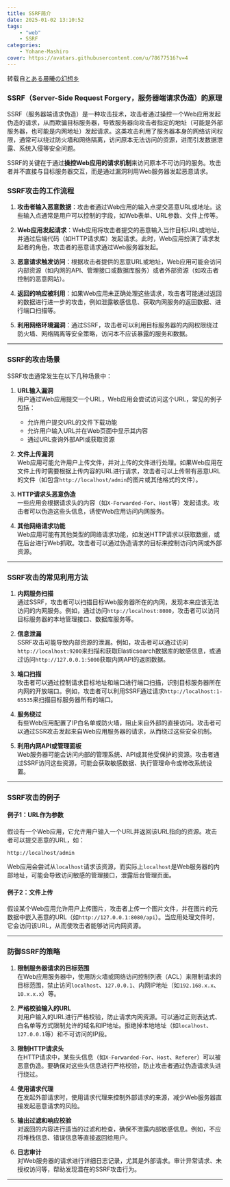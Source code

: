 ```yaml
---
title: SSRF简介
date: 2025-01-02 13:10:52
tags:
    - "web"
    - SSRF
categories:
    - Yohane-Mashiro
cover: https://avatars.githubusercontent.com/u/78677516?v=4
---
```


转载自[とある晨曦の幻想乡](https://blog.starlit.icu/2025/01/02/web/ssrf/%E7%AE%80%E4%BB%8B/)

### SSRF（Server-Side Request Forgery，服务器端请求伪造）的原理

SSRF（服务器端请求伪造）是一种攻击技术，攻击者通过操控一个Web应用发起伪造的请求，从而欺骗目标服务器，导致服务器向攻击者指定的地址（可能是外部服务器，也可能是内网地址）发起请求。这类攻击利用了服务器本身的网络访问权限，通常可以绕过防火墙和网络隔离，访问原本无法访问的资源，进而引发数据泄露、系统入侵等安全问题。

SSRF的关键在于通过**操控Web应用的请求机制**来访问原本不可访问的服务。攻击者并不直接与目标服务器交互，而是通过漏洞利用Web服务器发起恶意请求。

### SSRF攻击的工作流程

1. **攻击者输入恶意数据**：攻击者通过Web应用的输入点提交恶意URL或地址。这些输入点通常是用户可以控制的字段，如Web表单、URL参数、文件上传等。
   
2. **Web应用发起请求**：Web应用将攻击者提交的恶意输入当作目标URL或地址，并通过后端代码（如HTTP请求库）发起请求。此时，Web应用扮演了请求发起者的角色，攻击者的恶意请求通过Web服务器发起。

3. **恶意请求触发访问**：根据攻击者提供的恶意URL或地址，Web应用可能会访问内部资源（如内网的API、管理接口或数据库服务）或者外部资源（如攻击者控制的恶意网站）。
   
4. **返回的响应被利用**：如果Web应用未正确处理这些请求，攻击者可能通过返回的数据进行进一步的攻击，例如泄露敏感信息、获取内网服务的返回数据、进行端口扫描等。

5. **利用网络环境漏洞**：通过SSRF，攻击者可以利用目标服务器的内网权限绕过防火墙、网络隔离等安全策略，访问本不应该暴露的服务和数据。

---

### SSRF的攻击场景

SSRF攻击通常发生在以下几种场景中：

1. **URL输入漏洞**  
   用户通过Web应用提交一个URL，Web应用会尝试访问这个URL，常见的例子包括：
   - 允许用户提交URL的文件下载功能
   - 允许用户输入URL并在Web页面中显示其内容
   - 通过URL查询外部API或获取资源
  
2. **文件上传漏洞**  
   Web应用可能允许用户上传文件，并对上传的文件进行处理。如果Web应用在文件上传时需要根据上传内容的URL进行请求，攻击者可以上传带有恶意URL的文件（如包含`http://localhost/admin`的图片或其他格式的文件）。

3. **HTTP请求头恶意伪造**  
   一些应用会根据请求头的内容（如`X-Forwarded-For`、`Host`等）发起请求。攻击者可以伪造这些头信息，诱使Web应用访问内网服务。

4. **其他网络请求功能**  
   Web应用可能有其他类型的网络请求功能，如发送HTTP请求以获取数据，或在后台进行Web抓取。攻击者可以通过伪造请求的目标来控制访问内网或外部资源。

---

### SSRF攻击的常见利用方法

1. **内网服务扫描**  
   通过SSRF，攻击者可以扫描目标Web服务器所在的内网，发现本来应该无法访问的内网服务。例如，通过访问`http://localhost:8080`，攻击者可以访问目标服务器的本地管理接口、数据库服务等。

2. **信息泄漏**  
   SSRF攻击可能导致内部资源的泄漏。例如，攻击者可以通过访问`http://localhost:9200`来扫描和获取Elasticsearch数据库的敏感信息，或通过访问`http://127.0.0.1:5000`获取内网API的返回数据。

3. **端口扫描**  
   攻击者可以通过控制请求目标地址和端口进行端口扫描，识别目标服务器所在内网的开放端口。例如，攻击者可以利用SSRF通过请求`http://localhost:1-65535`来扫描目标服务器所有的端口。

4. **服务绕过**  
   有些Web应用配置了IP白名单或防火墙，阻止来自外部的直接访问。攻击者可以通过SSR攻击发起来自Web应用服务器的请求，从而绕过这些安全机制。

5. **利用内网API或管理面板**  
   Web服务器可能会访问内部的管理系统、API或其他受保护的资源。攻击者通过SSRF访问这些资源，可能会获取敏感数据、执行管理命令或修改系统设置。

---

### SSRF攻击的例子

#### 例子1：URL作为参数

假设有一个Web应用，它允许用户输入一个URL并返回该URL指向的资源。攻击者可以提交恶意的URL，如：

```
http://localhost/admin
```

Web应用会尝试从`localhost`请求该资源，而实际上`localhost`是Web服务器的内部地址，可能会导致访问敏感的管理接口，泄露后台管理页面。

#### 例子2：文件上传

假设某个Web应用允许用户上传图片，攻击者上传一个图片文件，并在图片的元数据中嵌入恶意的URL（如`http://127.0.0.1:8080/api`）。当应用处理文件时，它会访问该URL，从而使攻击者能够访问内网资源。

---

### 防御SSRF的策略

1. **限制服务器请求的目标范围**  
   在Web应用服务器中，使用防火墙或网络访问控制列表（ACL）来限制请求的目标范围，禁止访问`localhost`、`127.0.0.1`、内网IP地址（如`192.168.x.x`、`10.x.x.x`）等。

2. **严格校验输入的URL**  
   对用户输入的URL进行严格校验，防止请求内网资源。可以通过正则表达式、白名单等方式限制允许的域名和IP地址。拒绝掉本地地址（如`localhost`、`127.0.0.1`等）和不可访问的IP段。

3. **限制HTTP请求头**  
   在HTTP请求中，某些头信息（如`X-Forwarded-For`、`Host`、`Referer`）可以被恶意伪造。要确保对这些头信息进行严格校验，防止攻击者通过伪造请求头进行绕过。

4. **使用请求代理**  
   在发起外部请求时，使用请求代理来控制外部请求的来源，减少Web服务器直接发起恶意请求的风险。

5. **输出过滤和响应校验**  
   对返回的内容进行适当的过滤和检查，确保不泄露内部敏感信息。例如，不应将堆栈信息、错误信息等直接返回给用户。

6. **日志审计**  
   对Web服务器的请求进行详细日志记录，尤其是外部请求。审计异常请求、未授权访问等，帮助发现潜在的SSRF攻击行为。

---
